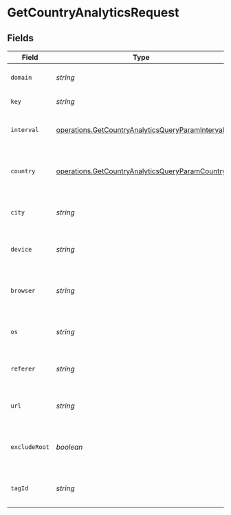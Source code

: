 # GetCountryAnalyticsRequest


## Fields

| Field                                                                                                                | Type                                                                                                                 | Required                                                                                                             | Description                                                                                                          |
| -------------------------------------------------------------------------------------------------------------------- | -------------------------------------------------------------------------------------------------------------------- | -------------------------------------------------------------------------------------------------------------------- | -------------------------------------------------------------------------------------------------------------------- |
| `domain`                                                                                                             | *string*                                                                                                             | :heavy_minus_sign:                                                                                                   | The domain of the short link.                                                                                        |
| `key`                                                                                                                | *string*                                                                                                             | :heavy_minus_sign:                                                                                                   | The short link slug.                                                                                                 |
| `interval`                                                                                                           | [operations.GetCountryAnalyticsQueryParamInterval](../../models/operations/getcountryanalyticsqueryparaminterval.md) | :heavy_minus_sign:                                                                                                   | The interval to retrieve analytics for.                                                                              |
| `country`                                                                                                            | [operations.GetCountryAnalyticsQueryParamCountry](../../models/operations/getcountryanalyticsqueryparamcountry.md)   | :heavy_minus_sign:                                                                                                   | The country to retrieve analytics for.                                                                               |
| `city`                                                                                                               | *string*                                                                                                             | :heavy_minus_sign:                                                                                                   | The city to retrieve analytics for.                                                                                  |
| `device`                                                                                                             | *string*                                                                                                             | :heavy_minus_sign:                                                                                                   | The device to retrieve analytics for.                                                                                |
| `browser`                                                                                                            | *string*                                                                                                             | :heavy_minus_sign:                                                                                                   | The browser to retrieve analytics for.                                                                               |
| `os`                                                                                                                 | *string*                                                                                                             | :heavy_minus_sign:                                                                                                   | The OS to retrieve analytics for.                                                                                    |
| `referer`                                                                                                            | *string*                                                                                                             | :heavy_minus_sign:                                                                                                   | The referer to retrieve analytics for.                                                                               |
| `url`                                                                                                                | *string*                                                                                                             | :heavy_minus_sign:                                                                                                   | The URL to retrieve analytics for.                                                                                   |
| `excludeRoot`                                                                                                        | *boolean*                                                                                                            | :heavy_minus_sign:                                                                                                   | Whether to exclude the root link from the response.                                                                  |
| `tagId`                                                                                                              | *string*                                                                                                             | :heavy_minus_sign:                                                                                                   | The tag ID to retrieve analytics for.                                                                                |